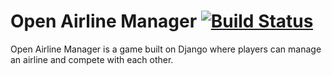 # Open Airline Manager [![Build Status](https://travis-ci.org/Dunstark/open_airline_manager.svg?branch=master)](https://travis-ci.org/Dunstark/open_airline_manager)

Open Airline Manager is a game built on Django where players can manage an airline and compete with each other.
